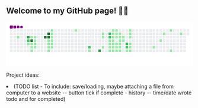 ## Welcome to my GitHub page! 👋😎

![snake gif](https://github.com/mattrich98/mattrich98/blob/output/github-contribution-grid-snake.gif)

Project ideas:
<li>(TODO list - To include: save/loading, maybe attaching a file from computer to a website -- button tick if complete - history -- time/date wrote todo and for completed)</li> 
